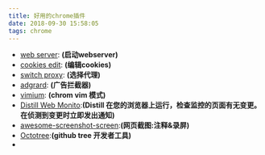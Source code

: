 ```yaml
---
title: 好用的chrome插件
date: 2018-09-30 15:58:05
tags: chrome
---
```


- [web server](https://chrome.google.com/webstore/detail/web-server-for-chrome/ofhbbkphhbklhfoeikjpcbhemlocgigb): **(启动webserver)**
- [cookies edit](https://chrome.google.com/webstore/detail/editthiscookie/fngmhnnpilhplaeedifhccceomclgfbg):  **(编辑cookies)**
- [switch proxy](https://chrome.google.com/webstore/detail/proxy-switchyomega/padekgcemlokbadohgkifijomclgjgif): **(选择代理)**
- [adgrard](https://chrome.google.com/webstore/detail/adguard-adblocker/bgnkhhnnamicmpeenaelnjfhikgbkllg?hl=zh-CN): **(广告拦截器)**
- [vimium](https://chrome.google.com/webstore/detail/vimium/dbepggeogbaibhgnhhndojpepiihcmeb?utm_source=chrome-app-launcher-info-dialog): **(chrom vim 模式)**
- [Distill Web Monito](https://chrome.google.com/webstore/detail/distill-web-monitor/inlikjemeeknofckkjolnjbpehgadgge):**(Distill 在您的浏览器上运行，检查监控的页面有无变更。在侦测到变更时立即发出通知)**
- [awesome-screenshot-screen](https://chrome.google.com/webstore/detail/awesome-screenshot-screen/nlipoenfbbikpbjkfpfillcgkoblgpmj):**(网页截图:注释&录屏)**
- [Octotree](https://chrome.google.com/webstore/detail/octotree/bkhaagjahfmjljalopjnoealnfndnagc?hl=en-US):**(github tree 开发者工具)** 
- 

